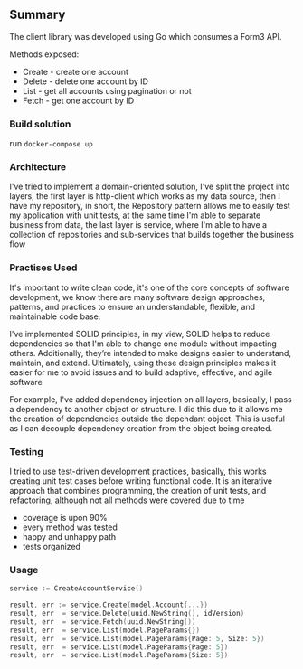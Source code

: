 ## Summary

The client library was developed using Go which consumes a Form3 API.

Methods exposed:

* Create - create one account
* Delete - delete one account by ID
* List - get all accounts using pagination or not 
* Fetch - get one account by ID

### Build solution

run ```docker-compose up```

### Architecture

I've tried to implement a domain-oriented solution, I've split the project into layers, the first layer is http-client which works as my data source, then I have my repository, in short, the Repository pattern allows me to easily test my application with unit tests, at the same time I'm able to separate business from data, the last layer is service, where I'm able to have a collection of repositories and sub-services that builds together the business flow  

### Practises Used

It's important to write clean code, it's one of the core concepts of software development, we know there are many software design approaches, patterns, and practices to ensure an understandable, flexible, and maintainable code base.

I've implemented SOLID principles, in my view, SOLID helps to reduce dependencies so that I'm able to change one module without impacting others. Additionally, they’re intended to make designs easier to understand, maintain, and extend. Ultimately, using these design principles makes it easier for me to avoid issues and to build adaptive, effective, and agile software

For example, I've added dependency injection on all layers, basically, I pass a dependency to another object or structure. I did this due to it allows me the creation of dependencies outside the dependant object. This is useful as I can decouple dependency creation from the object being created. 

### Testing

I tried to use test-driven development practices, basically, this works creating unit test cases before writing functional code. It is an iterative approach that combines programming, the creation of unit tests, and refactoring, although not all methods were covered due to time

* coverage is upon 90%
* every method was tested
* happy and unhappy path
* tests organized 

### Usage

```go
service := CreateAccountService()

result, err := service.Create(model.Account{...})
result, err  = service.Delete(uuid.NewString(), idVersion)
result, err  = service.Fetch(uuid.NewString())
result, err  = service.List(model.PageParams{})
result, err  = service.List(model.PageParams{Page: 5, Size: 5})
result, err  = service.List(model.PageParams{Page: 5})
result, err  = service.List(model.PageParams{Size: 5})
```
